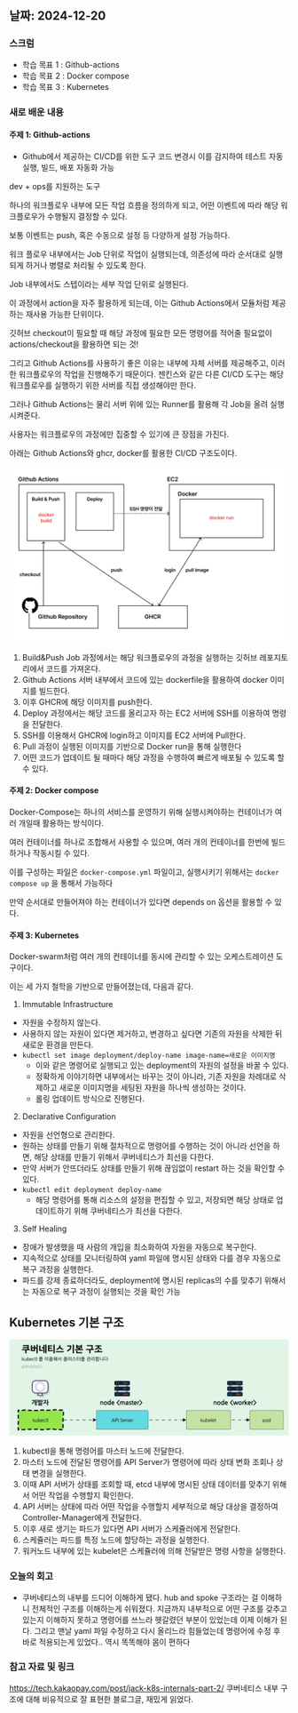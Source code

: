 ## 날짜: 2024-12-20

### 스크럼
- 학습 목표 1 : Github-actions
- 학습 목표 2 : Docker compose
- 학습 목표 3 : Kubernetes

### 새로 배운 내용
#### 주제 1: Github-actions
- Github에서 제공하는 CI/CD를 위한 도구
코드 변경시 이를 감지하여 테스트 자동 실행, 빌드, 배포 자동화 가능

dev + ops를 지원하는 도구

하나의 워크플로우 내부에 모든 작업 흐름을 정의하게 되고, 어떤 이벤트에 따라 해당 워크플로우가 수행될지 결정할 수 있다.

보통 이벤트는 push, 혹은 수동으로 설정 등 다양하게 설정 가능하다.

워크 플로우 내부에서는 Job 단위로 작업이 실행되는데, 의존성에 따라 순서대로 실행되게 하거나 병렬로 처리될 수 있도록 한다.

Job 내부에서도 스텝이라는 세부 작업 단위로 실행된다.

이 과정에서 action을 자주 활용하게 되는데, 이는 Github Actions에서 모듈처럼 제공하는 재사용 가능한 단위이다.

깃허브 checkout이 필요할 때 해당 과정에 필요한 모든 명령어를 적어줄 필요없이 actions/checkout을 활용하면 되는 것!

그리고 Github Actions를 사용하기 좋은 이유는 내부에 자체 서버를 제공해주고, 이러한 워크플로우의 작업을 진행해주기 때문이다. 젠킨스와 같은 다른 CI/CD 도구는 해당 워크플로우를 실행하기 위한 서버를 직접 생성해야만 한다.

그러나 Github Actions는 물리 서버 위에 있는 Runner를 활용해 각 Job을 올려 실행시켜준다. 

사용자는 워크플로우의 과정에만 집중할 수 있기에 큰 장점을 가진다.

아래는 Github Actions와 ghcr, docker를 활용한 CI/CD 구조도이다.

![alt text](image-2.png)

1. Build&Push Job 과정에서는 해당 워크플로우의 과정을 실행하는 깃허브 레포지토리에서 코드를 가져온다.
2. Github Actions 서버 내부에서 코드에 있는 dockerfile을 활용하여 docker 이미지를 빌드한다.
3. 이후 GHCR에 해당 이미지를 push한다.
4. Deploy 과정에서는 해당 코드를 올리고자 하는 EC2 서버에 SSH를 이용하여 명령을 전달한다.
5. SSH를 이용해서 GHCR에 login하고 이미지를 EC2 서버에 Pull한다. 
6. Pull 과정이 실행된 이미지를 기반으로 Docker run을 통해 실행한다
7. 어떤 코드가 업데이트 될 때마다 해당 과정을 수행하여 빠르게 배포될 수 있도록 할 수 있다.

#### 주제 2: Docker compose
Docker-Compose는 하나의 서비스를 운영하기 위해 실행시켜야하는 컨테이너가 여러 개일때 활용하는 방식이다.

여러 컨테이너를 하나로 조합해서 사용할 수 있으며, 여러 개의 컨테이너를 한번에 빌드하거나 작동시킬 수 있다.

이를 구성하는 파일은 `docker-compose.yml` 파일이고, 실행시키기 위해서는 `docker compose up` 을 통해서 가능하다

만약 순서대로 만들어져야 하는 컨테이너가 있다면 depends on 옵션을 활용할 수 있다.

#### 주제 3: Kubernetes
Docker-swarm처럼 여러 개의 컨테이너를 동시에 관리할 수 있는 오케스트레이션 도구이다.

이는 세 가지 철학을 기반으로 만들어졌는데, 다음과 같다.

1. Immutable Infrastructure
- 자원을 수정하지 않는다.
- 사용하지 않는 자원이 있다면 제거하고, 변경하고 싶다면 기존의 자원을 삭제한 뒤 새로운 환경을 만든다.
- `kubectl set image deployment/deploy-name image-name=새로운 이미지명`
    - 이와 같은 명령어로 실행되고 있는 deployment의 자원의 설정을 바꿀 수 있다.
    - 정확하게 이야기하면 내부에서는 바꾸는 것이 아니라, 기존 자원을 차례대로 삭제하고 새로운 이미지명을 세팅된 자원을 하나씩 생성하는 것이다.
    - 롤링 업데이트 방식으로 진행된다.
2. Declarative Configuration
- 자원을 선언형으로 관리한다.
- 원하는 상태를 만들기 위해 절차적으로 명령어를 수행하는 것이 아니라 선언을 하면, 해당 상태를 만들기 위해서 쿠버네티스가 최선을 다한다.
- 만약 서버가 안뜨더라도 상태를 만들기 위해 끊임없이 restart 하는 것을 확인할 수 있다.
- `kubectl edit deployment deploy-name`
    - 해당 명령어를 통해 리소스의 설정을 편집할 수 있고, 저장되면 해당 상태로 업데이트하기 위해 쿠버네티스가 최선을 다한다.
3. Self Healing
- 장애가 발생했을 때 사람의 개입을 최소화하여 자원을 자동으로 복구한다.
- 지속적으로 상태를 모니터링하여 yaml 파일에 명시된 상태와 다를 경우 자동으로 복구 과정을 실행한다.
- 파드를 강제 종료하더라도, deployment에 명시된 replicas의 수를 맞추기 위해서는 자동으로 복구 과정이 실행되는 것을 확인 가능

## Kubernetes 기본 구조

![alt text](image-3.png)
1. kubectl을 통해 명령어를 마스터 노드에 전달한다.
2. 마스터 노드에 전달된 명령어를 API Server가 명령어에 따라 상태 변화 조회나 상태 변경을 실행한다.
3. 이때 API 서버가 상태를 조회할 때, etcd 내부에 명시된 상태 데이터를 맞추기 위해서 어떤 작업을 수행할지 확인한다.
4. API 서버는 상태에 따라 어떤 작업을 수행할지 세부적으로 해당 대상을 결정하여 Controller-Manager에게 전달한다.
5. 이후 새로 생기는 파드가 있다면 API 서버가 스케쥴러에게 전달한다.
6. 스케쥴러는 파드를 특정 노드에 할당하는 과정을 실행한다.
7. 워커노드 내부에 있는 kubelet은 스케쥴러에 의해 전달받은 명령 사항을 실행한다.

### 오늘의 회고
- 쿠버네티스의 내부를 드디어 이해하게 됐다. hub and spoke 구조라는 걸 이해하니 전체적인 구조를 이해하는게 쉬워졌다. 지금까지 내부적으로 어떤 구조를 갖추고 있는지 이해하지 못하고 명령어를 쓰느라 헷갈렸던 부분이 있었는데 이제 이해가 된다. 그리고 맨날 yaml 파일 수정하고 다시 올리느라 힘들었는데 명령어에 수정 후 바로 적용되는게 있었다.. 역시 똑똑해야 몸이 편하다 

### 참고 자료 및 링크
https://tech.kakaopay.com/post/jack-k8s-internals-part-2/
쿠버네티스 내부 구조에 대해 비유적으로 잘 표현한 블로그글, 재밌게 읽었다.